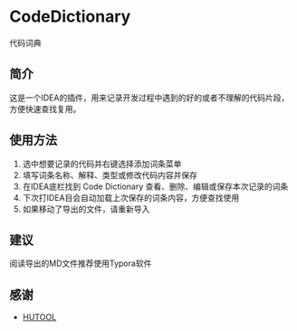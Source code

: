 # CodeDictionary
代码词典

## 简介
这是一个IDEA的插件，用来记录开发过程中遇到的好的或者不理解的代码片段，方便快速查找复用。

## 使用方法
1. 选中想要记录的代码并右键选择添加词条菜单
2. 填写词条名称、解释、类型或修改代码内容并保存
3. 在IDEA底栏找到 Code Dictionary 查看、删除、编辑或保存本次记录的词条
4. 下次打IDEA目会自动加载上次保存的词条内容，方便查找使用
5. 如果移动了导出的文件，请重新导入

## 建议
阅读导出的MD文件推荐使用Typora软件

## 感谢
- <a target="_blank" href="https://github.com/looly/hutool/">HUTOOL</a>

